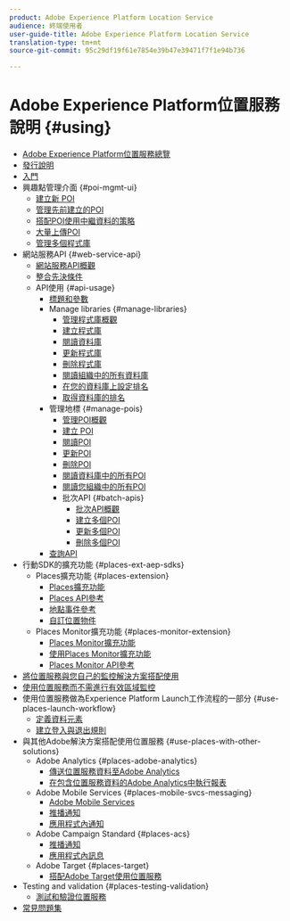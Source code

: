 ```yaml
---
product: Adobe Experience Platform Location Service
audience: 終端使用者
user-guide-title: Adobe Experience Platform Location Service
translation-type: tm+mt
source-git-commit: 95c29df19f61e7854e39b47e39471f7f1e94b736

---
```



# Adobe Experience Platform位置服務說明 {#using}

+ [Adobe Experience Platform位置服務總覽](home.md)
+ [發行說明](release-notes.md)
+ [入門](getting-started.md)
+ 興趣點管理介面 {#poi-mgmt-ui}
   + [建立新 POI](poi-mgmt-ui/create-a-poi-ui.md)
   + [管理先前建立的POI](poi-mgmt-ui/managing-pois-in-the-places-ui.md)
   + [搭配POI使用中繼資料的策略](poi-mgmt-ui/metadata-with-pois.md)
   + [大量上傳POI](poi-mgmt-ui/bulk-upload-pois.md)
   + [管理多個程式庫](poi-mgmt-ui/manage-libraries-in-the-places-ui.md)
+ 網站服務API {#web-service-api}
   + [網站服務API概觀](web-service-api/places-web-services.md)
   + [整合先決條件](web-service-api/adobe-i-o-integration.md)
   + API使用 {#api-usage}
      + [標題和參數](web-service-api/api-usage/headers-and-parameters.md)
      + Manage libraries {#manage-libraries}
         + [管理程式庫概觀](web-service-api/api-usage/manage-libraries/manage-libraries.md)
         + [建立程式庫](web-service-api/api-usage/manage-libraries/create-a-library.md)
         + [閱讀資料庫](web-service-api/api-usage/manage-libraries/read-a-library.md)
         + [更新程式庫](web-service-api/api-usage/manage-libraries/update-a-library.md)
         + [刪除程式庫](web-service-api/api-usage/manage-libraries/delete-a-library.md)
         + [閱讀組織中的所有資料庫](web-service-api/api-usage/manage-libraries/read-all-libraries-in-your-organization.md)
         + [在您的資料庫上設定排名](web-service-api/api-usage/manage-libraries/set-a-ran-on-your-libraries.md)
         + [取得資料庫的排名](web-service-api/api-usage/manage-libraries/get-a-librarys-rank.md)
      + 管理地標 {#manage-pois}
         + [管理POI概觀](web-service-api/api-usage/manage-pois/manage-pois.md)
         + [建立 POI](web-service-api/api-usage/manage-pois/create-a-poi.md)
         + [閱讀POI](web-service-api/api-usage/manage-pois/read-a-poi.md)
         + [更新POI](web-service-api/api-usage/manage-pois/update-a-poi.md)
         + [刪除POI](web-service-api/api-usage/manage-pois/delete-a-poi.md)
         + [閱讀資料庫中的所有POI](web-service-api/api-usage/manage-pois/read-all-pois-in-a-library.md)
         + [閱讀您組織中的所有POI](web-service-api/api-usage/manage-pois/read-all-pois-in-your-organization.md)
         + 批次API {#batch-apis}
            + [批次API概觀](web-service-api/api-usage/manage-pois/batch-apis/batch-apis.md)
            + [建立多個POI](web-service-api/api-usage/manage-pois/batch-apis/create-multiple-pois.md)
            + [更新多個POI](web-service-api/api-usage/manage-pois/batch-apis/update-multiple-pois.md)
            + [刪除多個POI](web-service-api/api-usage/manage-pois/batch-apis/delete-multiple-pois.md)
      + [查詢API](web-service-api/api-usage/query-apis.md)
+ 行動SDK的擴充功能 {#places-ext-aep-sdks}
   + Places擴充功能 {#places-extension}
      + [Places擴充功能](places-ext-aep-sdks/places-extension/places-extension.md)
      + [Places API參考](places-ext-aep-sdks/places-extension/places-api-reference.md)
      + [地點事件參考](places-ext-aep-sdks/places-extension/places-event-ref.md)
      + [自訂位置物件](places-ext-aep-sdks/places-extension/cust-places-objects.md)
   + Places Monitor擴充功能 {#places-monitor-extension}
      + [Places Monitor擴充功能](places-ext-aep-sdks/places-monitor-extension/places-monitor-extension.md)
      + [使用Places Monitor擴充功能](places-ext-aep-sdks/places-monitor-extension/using-places-monitor-extension.md)
      + [Places Monitor API參考](places-ext-aep-sdks/places-monitor-extension/places-monitor-api-reference.md)
+ [將位置服務與您自己的監控解決方案搭配使用](using-your-own-monitor.md)
+ [使用位置服務而不需進行有效區域監控](use-places-without-active-monitoring.md)
+ 使用位置服務做為Experience Platform Launch工作流程的一部分 {#use-places-launch-workflow}
   + [定義資料元素](use-places-launch-workflow/define-data-elements.md)
   + [建立登入與退出規則](use-places-launch-workflow/create-rule-places-property.md)
+ 與其他Adobe解決方案搭配使用位置服務 {#use-places-with-other-solutions}
   + Adobe Analytics {#places-adobe-analytics}
      + [傳送位置服務資料至Adobe Analytics](use-places-with-other-solutions/places-adobe-analytics/use-places-adobe-analytics.md)
      + [在包含位置服務資料的Adobe Analytics中執行報表](use-places-with-other-solutions/places-adobe-analytics/run-reports-aa-places-data.md)
   + Adobe Mobile Services {#places-mobile-svcs-messaging}
      + [Adobe Mobile Services](use-places-with-other-solutions/places-mobile-svcs-for-messaging/use-places-mobie-svcs-messaging.md)
      + [推播通知](use-places-with-other-solutions/places-mobile-svcs-for-messaging/mobile-svcs-messaging-push.md)
      + [應用程式內通知](use-places-with-other-solutions/places-mobile-svcs-for-messaging/mobile-svcs-messaging-inapp.md)
   + Adobe Campaign Standard {#places-acs}
      + [推播通知](use-places-with-other-solutions/places-acs/places-acs-push-notifications.md)
      + [應用程式內訊息](use-places-with-other-solutions/places-acs/places-acs-in-app-messages.md)
   + Adobe Target {#places-target}
      + [搭配Adobe Target使用位置服務](use-places-with-other-solutions/places-target/places-target.md)
+ Testing and validation {#places-testing-validation}
   + [測試和驗證位置服務](places-testing-validation/test-validate-places.md)
+ [常見問題集](places-faqs.md)